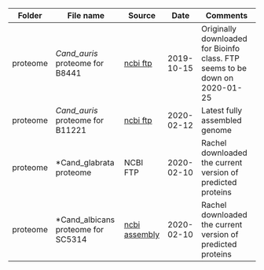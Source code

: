 | Folder | File name | Source | Date | Comments |
| ------ |-----------|--------|------|----------|
| proteome | *Cand_auris* proteome for B8441 | [ncbi ftp](https://www.ncbi.nlm.nih.gov/assembly/GCF_001189475.1/) | 2019-10-15 | Originally downloaded for Bioinfo class. FTP seems to be down on 2020-01-25 |
| proteome | *Cand_auris* proteome for B11221 | [ncbi ftp](https://www.ncbi.nlm.nih.gov/assembly/GCA_003013715.2) | 2020-02-12 | Latest fully assembled genome |
| proteome | *Cand_glabrata proteome | NCBI FTP | 2020-02-10 | Rachel downloaded the current version of predicted proteins | 
| proteome | *Cand_albicans proteome for SC5314 | [ncbi assembly](https://www.ncbi.nlm.nih.gov/assembly/GCF_000182965.3/) | 2020-02-10 | Rachel downloaded the current version of predicted proteins | 
